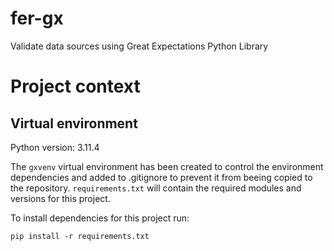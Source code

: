 # fer-gx
Validate data sources using Great Expectations Python Library

# Project context

## Virtual environment

Python version: 3.11.4

The `gxvenv` virtual environment has been created to control the environment dependencies and added to .gitignore to prevent it from beeing copied to the repository.
`requirements.txt` will contain the required modules and versions for this project.

To install dependencies for this project run:

`pip install -r requirements.txt`


